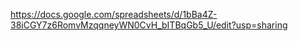 https://docs.google.com/spreadsheets/d/1bBa4Z-38iCGY7z6RomvMzqqneyWN0CvH_bITBqGb5_U/edit?usp=sharing
